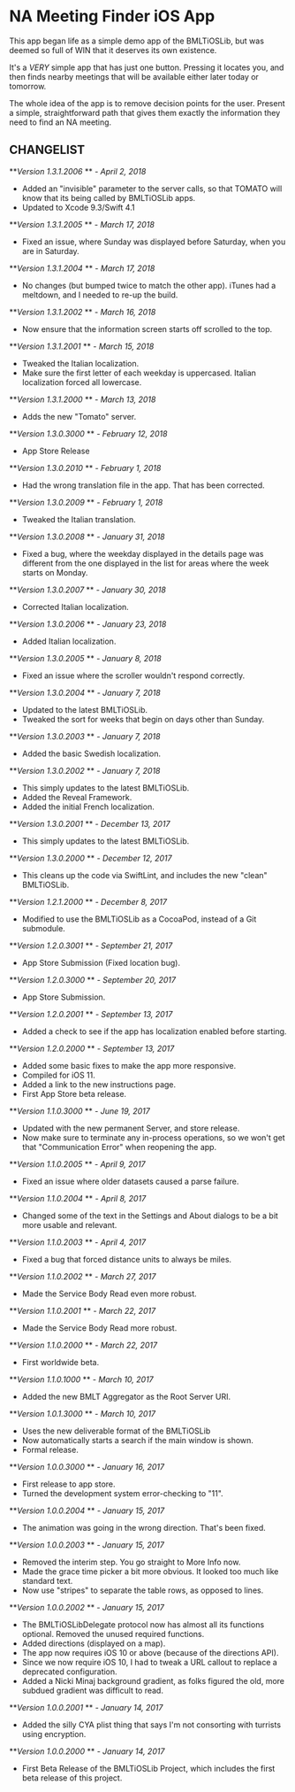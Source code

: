 NA Meeting Finder iOS App
=========================

This app began life as a simple demo app of the BMLTiOSLib, but was deemed so full of WIN that it deserves its own existence.

It's a *VERY* simple app that has just one button. Pressing it locates you, and then finds nearby meetings that will be available either later today or tomorrow.

The whole idea of the app is to remove decision points for the user. Present a simple, straightforward path that gives them exactly the information they need to find an NA meeting.

CHANGELIST
----------
***Version 1.3.1.2006* ** *- April 2, 2018*

- Added an "invisible" parameter to the server calls, so that TOMATO will know that its being called by BMLTiOSLib apps.
- Updated to Xcode 9.3/Swift 4.1

***Version 1.3.1.2005* ** *- March 17, 2018*

- Fixed an issue, where Sunday was displayed before Saturday, when you are in Saturday.

***Version 1.3.1.2004* ** *- March 17, 2018*

- No changes (but bumped twice to match the other app). iTunes had a meltdown, and I needed to re-up the build.

***Version 1.3.1.2002* ** *- March 16, 2018*

- Now ensure that the information screen starts off scrolled to the top.

***Version 1.3.1.2001* ** *- March 15, 2018*

- Tweaked the Italian localization.
- Make sure the first letter of each weekday is uppercased. Italian localization forced all lowercase.

***Version 1.3.1.2000* ** *- March 13, 2018*

- Adds the new "Tomato" server.

***Version 1.3.0.3000* ** *- February 12, 2018*

- App Store Release

***Version 1.3.0.2010* ** *- February 1, 2018*

- Had the wrong translation file in the app. That has been corrected.

***Version 1.3.0.2009* ** *- February 1, 2018*

- Tweaked the Italian translation.

***Version 1.3.0.2008* ** *- January 31, 2018*

- Fixed a bug, where the weekday displayed in the details page was different from the one displayed in the list for areas where the week starts on Monday.

***Version 1.3.0.2007* ** *- January 30, 2018*

- Corrected Italian localization.

***Version 1.3.0.2006* ** *- January 23, 2018*

- Added Italian localization.

***Version 1.3.0.2005* ** *- January 8, 2018*

- Fixed an issue where the scroller wouldn't respond correctly.

***Version 1.3.0.2004* ** *- January 7, 2018*

- Updated to the latest BMLTiOSLib.
- Tweaked the sort for weeks that begin on days other than Sunday.

***Version 1.3.0.2003* ** *- January 7, 2018*

- Added the basic Swedish localization.

***Version 1.3.0.2002* ** *- January 7, 2018*

- This simply updates to the latest BMLTiOSLib.
- Added the Reveal Framework.
- Added the initial French localization.

***Version 1.3.0.2001* ** *- December 13, 2017*

- This simply updates to the latest BMLTiOSLib.

***Version 1.3.0.2000* ** *- December 12, 2017*

- This cleans up the code via SwiftLint, and includes the new "clean" BMLTiOSLib.

***Version 1.2.1.2000* ** *- December 8, 2017*

- Modified to use the BMLTiOSLib as a CocoaPod, instead of a Git submodule.

***Version 1.2.0.3001* ** *- September 21, 2017*

- App Store Submission (Fixed location bug).

***Version 1.2.0.3000* ** *- September 20, 2017*

- App Store Submission.

***Version 1.2.0.2001* ** *- September 13, 2017*

- Added a check to see if the app has localization enabled before starting.

***Version 1.2.0.2000* ** *- September 13, 2017*

- Added some basic fixes to make the app more responsive.
- Compiled for iOS 11.
- Added a link to the new instructions page.
- First App Store beta release.

***Version 1.1.0.3000* ** *- June 19, 2017*

- Updated with the new permanent Server, and store release.
- Now make sure to terminate any in-process operations, so we won't get that "Communication Error" when reopening the app.

***Version 1.1.0.2005* ** *- April 9, 2017*

- Fixed an issue where older datasets caused a parse failure.

***Version 1.1.0.2004* ** *- April 8, 2017*

- Changed some of the text in the Settings and About dialogs to be a bit more usable and relevant.

***Version 1.1.0.2003* ** *- April 4, 2017*

- Fixed a bug that forced distance units to always be miles.

***Version 1.1.0.2002* ** *- March 27, 2017*

- Made the Service Body Read even more robust.

***Version 1.1.0.2001* ** *- March 22, 2017*

- Made the Service Body Read more robust.

***Version 1.1.0.2000* ** *- March 22, 2017*

- First worldwide beta.

***Version 1.1.0.1000* ** *- March 10, 2017*

- Added the new BMLT Aggregator as the Root Server URI.

***Version 1.0.1.3000* ** *- March 10, 2017*

- Uses the new deliverable format of the BMLTiOSLib
- Now automatically starts a search if the main window is shown.
- Formal release.

***Version 1.0.0.3000* ** *- January 16, 2017*

- First release to app store.
- Turned the development system error-checking to "11".

***Version 1.0.0.2004* ** *- January 15, 2017*

- The animation was going in the wrong direction. That's been fixed.

***Version 1.0.0.2003* ** *- January 15, 2017*

- Removed the interim step. You go straight to More Info now.
- Made the grace time picker a bit more obvious. It looked too much like standard text.
- Now use "stripes" to separate the table rows, as opposed to lines.

***Version 1.0.0.2002* ** *- January 15, 2017*

- The BMLTiOSLibDelegate protocol now has almost all its functions optional. Removed the unused required functions.
- Added directions (displayed on a map).
- The app now requires iOS 10 or above (because of the directions API).
- Since we now require iOS 10, I had to tweak a URL callout to replace a deprecated configuration.
- Added a Nicki Minaj background gradient, as folks figured the old, more subdued gradient was difficult to read.

***Version 1.0.0.2001* ** *- January 14, 2017*

- Added the silly CYA plist thing that says I'm not consorting with turrists using encryption.

***Version 1.0.0.2000* ** *- January 14, 2017*

- First Beta Release of the BMLTiOSLib Project, which includes the first beta release of this project.
